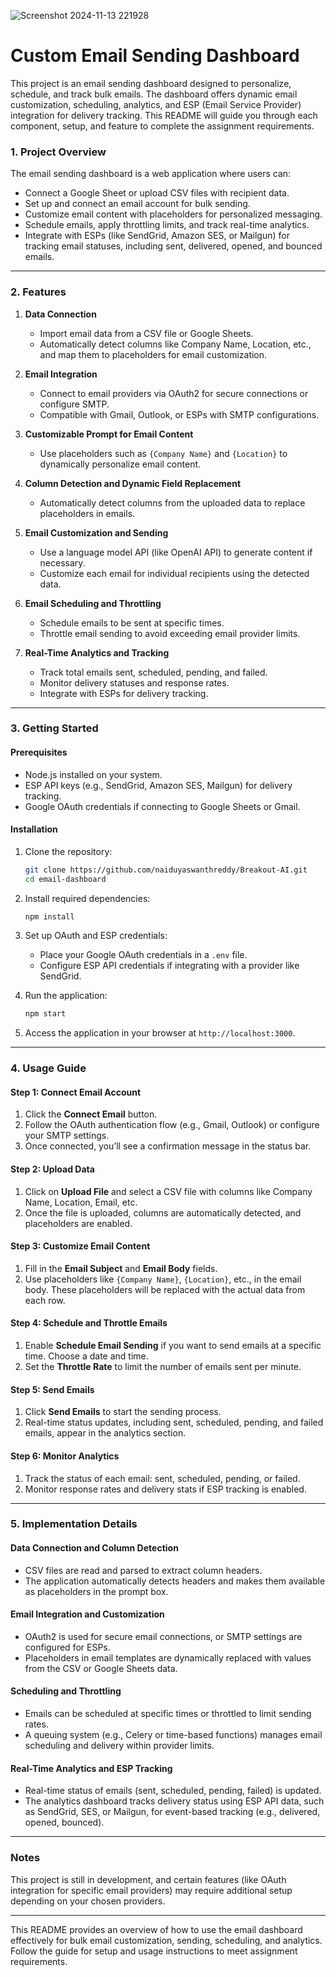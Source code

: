 ![Screenshot 2024-11-13 221928](https://github.com/user-attachments/assets/316440e7-6f22-46b0-b83b-8def3bbb75b9)


# Custom Email Sending Dashboard

This project is an email sending dashboard designed to personalize, schedule, and track bulk emails. The dashboard offers dynamic email customization, scheduling, analytics, and ESP (Email Service Provider) integration for delivery tracking. This README will guide you through each component, setup, and feature to complete the assignment requirements.


### 1. Project Overview

The email sending dashboard is a web application where users can:
- Connect a Google Sheet or upload CSV files with recipient data.
- Set up and connect an email account for bulk sending.
- Customize email content with placeholders for personalized messaging.
- Schedule emails, apply throttling limits, and track real-time analytics.
- Integrate with ESPs (like SendGrid, Amazon SES, or Mailgun) for tracking email statuses, including sent, delivered, opened, and bounced emails.

---

### 2. Features

1. **Data Connection**
   - Import email data from a CSV file or Google Sheets.
   - Automatically detect columns like Company Name, Location, etc., and map them to placeholders for email customization.

2. **Email Integration**
   - Connect to email providers via OAuth2 for secure connections or configure SMTP.
   - Compatible with Gmail, Outlook, or ESPs with SMTP configurations.

3. **Customizable Prompt for Email Content**
   - Use placeholders such as `{Company Name}` and `{Location}` to dynamically personalize email content.

4. **Column Detection and Dynamic Field Replacement**
   - Automatically detect columns from the uploaded data to replace placeholders in emails.

5. **Email Customization and Sending**
   - Use a language model API (like OpenAI API) to generate content if necessary.
   - Customize each email for individual recipients using the detected data.

6. **Email Scheduling and Throttling**
   - Schedule emails to be sent at specific times.
   - Throttle email sending to avoid exceeding email provider limits.

7. **Real-Time Analytics and Tracking**
   - Track total emails sent, scheduled, pending, and failed.
   - Monitor delivery statuses and response rates.
   - Integrate with ESPs for delivery tracking.

---

### 3. Getting Started

#### Prerequisites
- Node.js installed on your system.
- ESP API keys (e.g., SendGrid, Amazon SES, Mailgun) for delivery tracking.
- Google OAuth credentials if connecting to Google Sheets or Gmail.

#### Installation
1. Clone the repository:
    ```bash
    git clone https://github.com/naiduyaswanthreddy/Breakout-AI.git
    cd email-dashboard
    ```

2. Install required dependencies:
    ```bash
    npm install
    ```

3. Set up OAuth and ESP credentials:
   - Place your Google OAuth credentials in a `.env` file.
   - Configure ESP API credentials if integrating with a provider like SendGrid.

4. Run the application:
    ```bash
    npm start
    ```

5. Access the application in your browser at `http://localhost:3000`.

---

### 4. Usage Guide

#### Step 1: Connect Email Account
1. Click the **Connect Email** button.
2. Follow the OAuth authentication flow (e.g., Gmail, Outlook) or configure your SMTP settings.
3. Once connected, you’ll see a confirmation message in the status bar.

#### Step 2: Upload Data
1. Click on **Upload File** and select a CSV file with columns like Company Name, Location, Email, etc.
2. Once the file is uploaded, columns are automatically detected, and placeholders are enabled.

#### Step 3: Customize Email Content
1. Fill in the **Email Subject** and **Email Body** fields.
2. Use placeholders like `{Company Name}`, `{Location}`, etc., in the email body. These placeholders will be replaced with the actual data from each row.

#### Step 4: Schedule and Throttle Emails
1. Enable **Schedule Email Sending** if you want to send emails at a specific time. Choose a date and time.
2. Set the **Throttle Rate** to limit the number of emails sent per minute.

#### Step 5: Send Emails
1. Click **Send Emails** to start the sending process.
2. Real-time status updates, including sent, scheduled, pending, and failed emails, appear in the analytics section.

#### Step 6: Monitor Analytics
1. Track the status of each email: sent, scheduled, pending, or failed.
2. Monitor response rates and delivery stats if ESP tracking is enabled.

---

### 5. Implementation Details

#### Data Connection and Column Detection
- CSV files are read and parsed to extract column headers.
- The application automatically detects headers and makes them available as placeholders in the prompt box.

#### Email Integration and Customization
- OAuth2 is used for secure email connections, or SMTP settings are configured for ESPs.
- Placeholders in email templates are dynamically replaced with values from the CSV or Google Sheets data.

#### Scheduling and Throttling
- Emails can be scheduled at specific times or throttled to limit sending rates.
- A queuing system (e.g., Celery or time-based functions) manages email scheduling and delivery within provider limits.

#### Real-Time Analytics and ESP Tracking
- Real-time status of emails (sent, scheduled, pending, failed) is updated.
- The analytics dashboard tracks delivery status using ESP API data, such as SendGrid, SES, or Mailgun, for event-based tracking (e.g., delivered, opened, bounced).

---

### Notes

This project is still in development, and certain features (like OAuth integration for specific email providers) may require additional setup depending on your chosen providers.

---

This README provides an overview of how to use the email dashboard effectively for bulk email customization, sending, scheduling, and analytics. Follow the guide for setup and usage instructions to meet assignment requirements.
